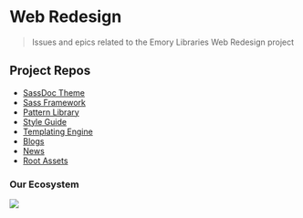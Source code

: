 # Web Redesign

> Issues and epics related to the Emory Libraries Web Redesign project


## Project Repos

- [SassDoc Theme](https://github.com/emory-libraries/sassdoc-theme-emory-libraries)
- [Sass Framework](https://github.com/emory-libraries/template-sass)
- [Pattern Library](https://github.com/emory-libraries/Pattern-Library)
- [Style Guide](https://github.com/emory-libraries/style-guide-guide)
- [Templating Engine](https://github.com/emory-libraries/templating-engine)
- [Blogs](https://github.com/emory-libraries/blogs)
- [News](https://github.com/emory-libraries/news)
- [Root Assets](https://github.com/emory-libraries/website-root-assets)

### Our Ecosystem

![](https://www.lucidchart.com/publicSegments/view/87d05f54-4651-4776-9568-d12608385201/image.png)